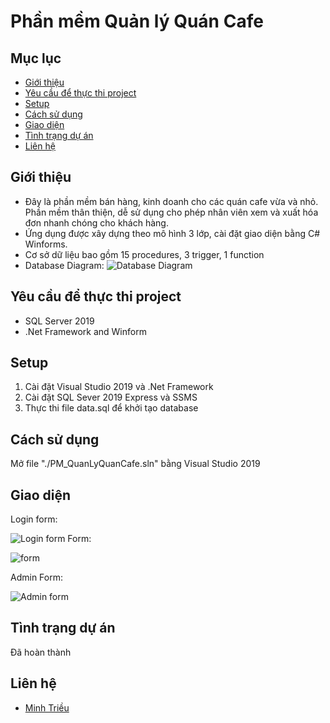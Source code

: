 # Phần mềm Quản lý Quán Cafe

## Mục lục
* [Giới thiệu](#gioi-thieu)
* [Yêu cầu để thực thi project](#yeu-cau-thuc-thi-project)
* [Setup](#setup)
* [Cách sử dụng](#cach-su-dung)
* [Giao diện](#giao-dien)
* [Tình trạng dự án](#tinh-trang-du-an)
* [Liên hệ](#lien-he)
<!-- * [License](#license) -->

## Giới thiệu
* Đây là phần mềm bán hàng, kinh doanh cho các quán cafe vừa và nhỏ. Phần mềm thân thiện, dễ sử dụng cho phép nhân viên xem và xuất hóa đơn nhanh chóng cho khách hàng.
* Ứng dụng được xây dựng theo mô hình 3 lớp, cài đặt giao diện bằng C# Winforms.
* Cơ sở dữ liệu bao gồm 15 procedures, 3 trigger, 1 function
* Database Diagram:
![Database Diagram](./img/Diagram.png)

  
## Yêu cầu để thực thi project
- SQL Server 2019
- .Net Framework and Winform
  
## Setup
1. Cài đặt Visual Studio 2019 và .Net Framework 
2. Cài đặt SQL Sever 2019 Express và SSMS
3. Thực thi file data.sql để khởi tạo database

## Cách sử dụng
Mở file "./PM_QuanLyQuanCafe.sln" bằng Visual Studio 2019

## Giao diện
Login form:

![Login form](./img/login.png)
Form:

![form](./img/form.png)

Admin Form:

![Admin form](./img/adminform.png)

## Tình trạng dự án
Đã hoàn thành

## Liên hệ
- [Minh Triều](https://github.com/mt276)
